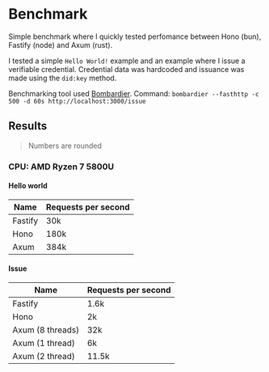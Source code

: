 # Benchmark

Simple benchmark where I quickly tested perfomance between Hono (bun), Fastify (node) and Axum (rust).

I tested a simple `Hello World!` example and an example where I issue a verifiable credential. Credential data was hardcoded and issuance was made using the `did:key` method.

Benchmarking tool used [Bombardier](https://github.com/codesenberg/bombardier).
Command: `bombardier --fasthttp -c 500 -d 60s http://localhost:3000/issue`

## Results

> Numbers are rounded

### CPU: AMD Ryzen 7 5800U

#### Hello world

| Name    | Requests per second |
| ------- | ------------------- |
| Fastify | 30k                 |
| Hono    | 180k                |
| Axum    | 384k                |

#### Issue

| Name             | Requests per second |
| ---------------- | ------------------- |
| Fastify          | 1.6k                |
| Hono             | 2k                  |
| Axum (8 threads) | 32k                 |
| Axum (1 thread)  | 6k                  |
| Axum (2 thread)  | 11.5k               |
